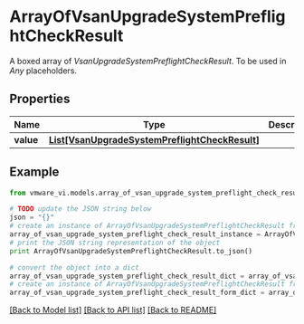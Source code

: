 # ArrayOfVsanUpgradeSystemPreflightCheckResult

A boxed array of *VsanUpgradeSystemPreflightCheckResult*. To be used in *Any* placeholders. 

## Properties
Name | Type | Description | Notes
------------ | ------------- | ------------- | -------------
**value** | [**List[VsanUpgradeSystemPreflightCheckResult]**](VsanUpgradeSystemPreflightCheckResult.md) |  | 

## Example

```python
from vmware_vi.models.array_of_vsan_upgrade_system_preflight_check_result import ArrayOfVsanUpgradeSystemPreflightCheckResult

# TODO update the JSON string below
json = "{}"
# create an instance of ArrayOfVsanUpgradeSystemPreflightCheckResult from a JSON string
array_of_vsan_upgrade_system_preflight_check_result_instance = ArrayOfVsanUpgradeSystemPreflightCheckResult.from_json(json)
# print the JSON string representation of the object
print ArrayOfVsanUpgradeSystemPreflightCheckResult.to_json()

# convert the object into a dict
array_of_vsan_upgrade_system_preflight_check_result_dict = array_of_vsan_upgrade_system_preflight_check_result_instance.to_dict()
# create an instance of ArrayOfVsanUpgradeSystemPreflightCheckResult from a dict
array_of_vsan_upgrade_system_preflight_check_result_form_dict = array_of_vsan_upgrade_system_preflight_check_result.from_dict(array_of_vsan_upgrade_system_preflight_check_result_dict)
```
[[Back to Model list]](../README.md#documentation-for-models) [[Back to API list]](../README.md#documentation-for-api-endpoints) [[Back to README]](../README.md)


